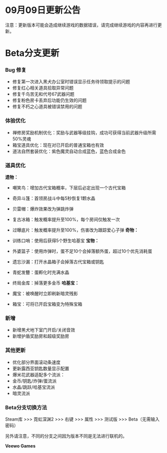 # 09月09日更新公告

注意：更新版本可能会造成继续游戏的数据错误，请完成继续游戏的内容再进行更新。

# Beta分支更新

### Bug 修复

* 修复第一次进入黑犬办公室时错误显示任务待领取提示的问题
* 修复红心相关道具拾取异常问题
* 修复千鸟苦无和代号67武器问题
* 修复粉色房卡丢弃后功能仍生效的问题
* 修复不朽之心道具被错误禁用的问题
### 体验优化

* 禅修房奖励机制优化：奖励与武器等级挂钩，成功可获得当前武器升级所需50%灵魂
* 箱宝道具优化：现在对已开启的普通宝箱也有效
* 道法自然套装优化：紫色魔灵自动合成蓝色，蓝色合成金色
### 道具优化

**遗物：**

* 嘲笑鸟：增加古代宝箱概率，下层后必定出现一个古代宝箱
* 奇异斗篷：首领房战斗中每5秒恢复1颗水晶
* 贝雷帽：爆炸效果改为弹跳炸弹
* 复古冰箱：触发概率提升至100%，每个房间仅触发一次
* 过曝底片：触发概率提升至100%，伤害改为跟踪爱心子弹
**奇物：**

* 训练口哨：使用后获得5个野生哈基宝
**宝物：**

* 外婆篮子：使用炸弹时，蛋不足10个会掉落额外蛋，超过10个优先消耗蛋
* 遗忘沙漏：打开水晶箱子会掉落古代宝箱或钥匙
* 青蛇发簪：蛋孵化时充满水晶
* 终局金库：掉落更多金币
**哈基宝：**

* 魔宝：被唤醒时立即刷新暗灵残影
* 箱宝：可将已开启宝箱变为特殊宝箱
### 新增

* 新增黑犬地下室门开启/关闭音效
* 新增护盾奖励房和超级奖励房
### 其他更新

* 优化部分界面滚动条速度
* 更新露西亚钥匙数量显示配置
* 爆米花武器适配多个流派：
* 金币/钥匙/炸弹/蛋流派
* 水晶/跳跃/哈基宝流派
* 暗灵流派
### Beta分支切换方法

Steam库 >>> 霓虹深渊2 >>> 右键 >>> 属性 >>> 测试版 >>> Beta（无需输入密码）

另外请注意，不同的分支之间因为版本不同是无法进行联机的。

**Veewo Games**


